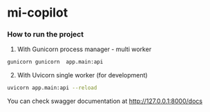 # mi-copilot

### How to run the project
1. With Gunicorn process manager - multi worker
```bash
gunicorn gunicorn  app.main:api
```

2. With Uvicorn single worker (for development)
```bash
uvicorn app.main:api --reload
```
You can check swagger documentation at http://127.0.0.1:8000/docs
